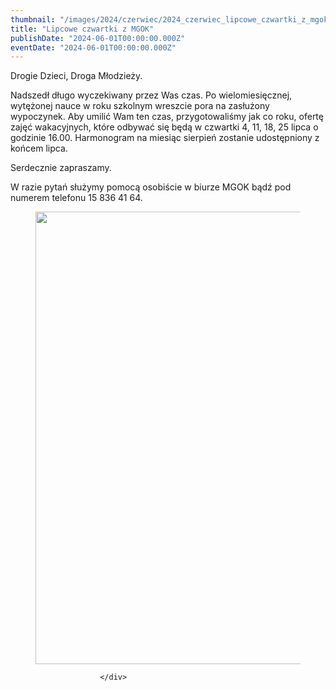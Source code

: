 ```yaml
---
thumbnail: "/images/2024/czerwiec/2024_czerwiec_lipcowe_czwartki_z_mgok_2024_06_lipcowe_czwartki_z_mgok_Salford-Co.-Fashion-Store-1-1024x724.jpg"
title: "Lipcowe czwartki z MGOK"
publishDate: "2024-06-01T00:00:00.000Z"
eventDate: "2024-06-01T00:00:00.000Z"
---
```


<div class="entry-content">
							
							
<p>Drogie Dzieci, Droga Młodzieży.</p>



<p>Nadszedł długo wyczekiwany przez Was czas. Po wielomiesięcznej, wytężonej nauce w roku szkolnym wreszcie pora na zasłużony wypoczynek. Aby umilić Wam ten czas, przygotowaliśmy jak co roku, ofertę zajęć wakacyjnych, które odbywać się będą w czwartki 4, 11, 18, 25 lipca o godzinie 16.00. Harmonogram na miesiąc sierpień zostanie udostępniony z końcem lipca.</p>



<p>Serdecznie zapraszamy.</p>



<p>W razie pytań służymy pomocą osobiście w biurze MGOK bądź pod numerem telefonu 15 836 41 64.</p>



<figure class="wp-block-image size-large"><a href="http://mgok-zawichost.pl/wp-content/uploads/2024/06/Salford-Co.-Fashion-Store-1.jpg"><img fetchpriority="high" decoding="async" width="1024" height="724" src="/images/2024/czerwiec/2024_czerwiec_lipcowe_czwartki_z_mgok_2024_06_lipcowe_czwartki_z_mgok_Salford-Co.-Fashion-Store-1-1024x724.jpg" alt="" class="wp-image-10721" srcset="/images/2024/czerwiec/2024_czerwiec_lipcowe_czwartki_z_mgok_2024_06_lipcowe_czwartki_z_mgok_Salford-Co.-Fashion-Store-1-1024x724.jpg 1024w, /images/2024/czerwiec/Salford-Co.-Fashion-Store-1-300x212.jpg 300w, /images/2024/czerwiec/Salford-Co.-Fashion-Store-1-768x543.jpg 768w, /images/2024/czerwiec/Salford-Co.-Fashion-Store-1-1536x1086.jpg 1536w, /images/2024/czerwiec/Salford-Co.-Fashion-Store-1.jpg 2000w" sizes="(max-width: 1024px) 100vw, 1024px"></a></figure>
						
						</div>

